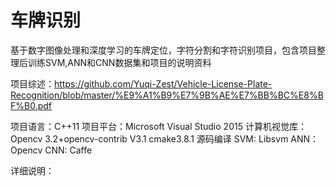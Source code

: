 # 车牌识别

基于数字图像处理和深度学习的车牌定位，字符分割和字符识别项目，包含项目整理后训练SVM,ANN和CNN数据集和项目的说明资料

项目综述：https://github.com/Yuqi-Zest/Vehicle-License-Plate-Recognition/blob/master/%E9%A1%B9%E7%9B%AE%E7%BB%BC%E8%BF%B0.pdf

项目语言：C++11 项目平台：Microsoft Visual Studio 2015    计算机视觉库：Opencv 3.2+opencv-contrib V3.1 cmake3.8.1 源码编译
SVM: Libsvm    ANN： Opencv    CNN: Caffe

详细说明：
